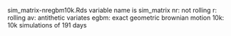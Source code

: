 sim_matrix-nregbm10k.Rds
variable name is sim_matrix
nr: not rolling
r: rolling
av: antithetic variates
egbm: exact geometric brownian motion
10k: 10k simulations of 191 days
